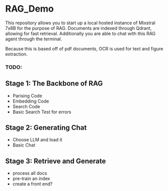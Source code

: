 # RAG_Demo
This repository allows you to start up a local hosted instance of Mixstral 7x8B for the purpose of RAG.
Documents are indexed through Qdrant, allowing for fast retrieval.
Additionally you are able to chat with this RAG agent through the terminal.

Because this is based off of pdf documents, OCR is used for text and figure extraction.

### TODO:
## Stage 1: The Backbone of RAG
- Parising Code
- Embedding Code
- Search Code
- Basic Search Test for errors

## Stage 2: Generating Chat
- Choose LLM and load it
- Basic Chat

## Stage 3: Retrieve and Generate
- process all docs
- pre-train an index
- create a front end?